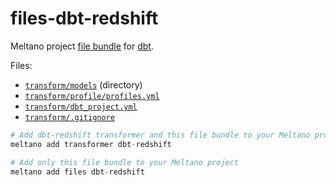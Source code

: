 # files-dbt-redshift

Meltano project [file bundle](https://meltano.com/docs/command-line-interface.html#file-bundle) for [dbt](https://www.getdbt.com/).

Files:
- [`transform/models`](./bundle/transform/models) (directory)
- [`transform/profile/profiles.yml`](./bundle/transform/profiles/redshift/profiles.yml)
- [`transform/dbt_project.yml`](./bundle/transform/dbt_project.yml)
- [`transform/.gitignore`](./bundle/transform/.gitignore)

```py
# Add dbt-redshift transformer and this file bundle to your Meltano project
meltano add transformer dbt-redshift

# Add only this file bundle to your Meltano project
meltano add files dbt-redshift
```
